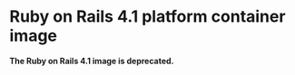 Ruby on Rails 4.1 platform container image
================================

**The Ruby on Rails 4.1 image is deprecated.**
